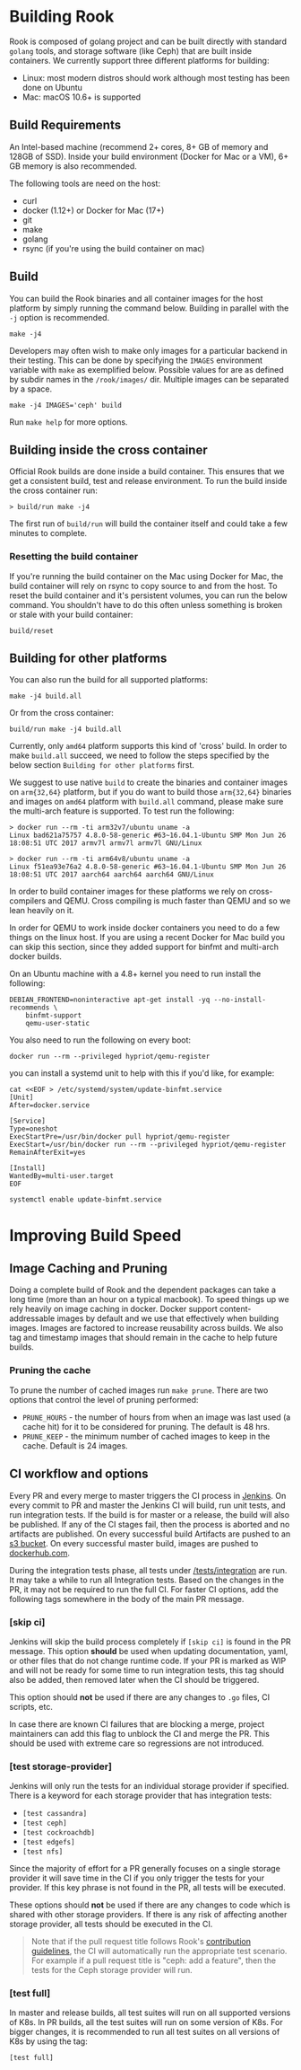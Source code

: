 # Building Rook

Rook is composed of golang project and can be built directly with standard `golang` tools,
and storage software (like Ceph) that are built inside containers. We currently support
three different platforms for building:

  * Linux: most modern distros should work although most testing has been done on Ubuntu
  * Mac: macOS 10.6+ is supported

## Build Requirements

An Intel-based machine (recommend 2+ cores, 8+ GB of memory and 128GB of SSD). Inside your build environment (Docker for Mac or a VM), 6+ GB memory is also recommended.

The following tools are need on the host:
  - curl
  - docker (1.12+) or Docker for Mac (17+)
  - git
  - make
  - golang
  - rsync (if you're using the build container on mac)

## Build

You can build the Rook binaries and all container images for the host platform by simply running the
command below. Building in parallel with the `-j` option is recommended.

```
make -j4
```

Developers may often wish to make only images for a particular backend in their testing. This can
be done by specifying the `IMAGES` environment variable with `make` as exemplified below. Possible
values for are as defined by subdir names in the `/rook/images/` dir. Multiple images can be separated by a space.

```
make -j4 IMAGES='ceph' build
```

Run `make help` for more options.

## Building inside the cross container

Official Rook builds are done inside a build container. This ensures that we get a consistent build, test and release environment. To run the build inside the cross container run:

```
> build/run make -j4
```

The first run of `build/run` will build the container itself and could take a few
minutes to complete.

### Resetting the build container

If you're running the build container on the Mac using Docker for Mac, the build
container will rely on rsync to copy source to and from the host. To reset the build container and it's persistent volumes, you can run the below command. You shouldn't have to do this often unless something is broken or stale with your build container:

```
build/reset
```

## Building for other platforms

You can also run the build for all supported platforms:

```
make -j4 build.all
```

Or from the cross container:

```
build/run make -j4 build.all
```

Currently, only `amd64` platform supports this kind of 'cross' build. In order to make `build.all`
succeed, we need to follow the steps specified by the below section `Building for other platforms`
first.

We suggest to use native `build` to create the binaries and container images on `arm{32,64}`
platform, but if you do want to build those `arm{32,64}` binaries and images on `amd64` platform
with `build.all` command, please make sure the multi-arch feature is supported. To test run the
following:

```
> docker run --rm -ti arm32v7/ubuntu uname -a
Linux bad621a75757 4.8.0-58-generic #63~16.04.1-Ubuntu SMP Mon Jun 26 18:08:51 UTC 2017 armv7l armv7l armv7l GNU/Linux

> docker run --rm -ti arm64v8/ubuntu uname -a
Linux f51ea93e76a2 4.8.0-58-generic #63~16.04.1-Ubuntu SMP Mon Jun 26 18:08:51 UTC 2017 aarch64 aarch64 aarch64 GNU/Linux
```

In order to build container images for these platforms we rely on cross-compilers and QEMU. Cross compiling is much faster than QEMU and so we lean heavily on it.

In order for QEMU to work inside docker containers you need to do a few things on
the linux host. If you are using a recent Docker for Mac build you can skip this section, since they added support for binfmt and multi-arch docker builds.

On an Ubuntu machine with a 4.8+ kernel you need to run install the following:

```
DEBIAN_FRONTEND=noninteractive apt-get install -yq --no-install-recommends \
    binfmt-support
    qemu-user-static
```

You also need to run the following on every boot:

```
docker run --rm --privileged hypriot/qemu-register
```

you can install a systemd unit to help with this if you'd like, for example:

```
cat <<EOF > /etc/systemd/system/update-binfmt.service
[Unit]
After=docker.service

[Service]
Type=oneshot
ExecStartPre=/usr/bin/docker pull hypriot/qemu-register
ExecStart=/usr/bin/docker run --rm --privileged hypriot/qemu-register
RemainAfterExit=yes

[Install]
WantedBy=multi-user.target
EOF

systemctl enable update-binfmt.service
```

# Improving Build Speed

## Image Caching and Pruning

Doing a complete build of Rook and the dependent packages can take a long time (more than an hour on a typical macbook). To speed things up we rely heavily on image caching in docker. Docker support content-addressable images by default and we use that effectively when building images. Images are factored to increase reusability across builds. We also tag and timestamp images that should remain in the cache to help future builds.

### Pruning the cache

To prune the number of cached images run `make prune`. There are two options that control the level of pruning performed:

- `PRUNE_HOURS` - the number of hours from when an image was last used (a cache hit) for it to be considered for pruning. The default is 48 hrs.
- `PRUNE_KEEP` - the minimum number of cached images to keep in the cache. Default is 24 images.

## CI workflow and options

Every PR and every merge to master triggers the CI process in [Jenkins](http://jenkins.rook.io).
On every commit to PR and master the Jenkins CI will build, run unit tests, and run integration tests.
If the build is for master or a release, the build will also be published.
If any of the CI stages fail, then the process is aborted and no artifacts are published.
On every successful build Artifacts are pushed to an [s3 bucket](https://release.rook.io/). On every successful master build,
images are pushed to [dockerhub.com](https://cloud.docker.com/u/rook/repository/list).

During the integration tests phase, all tests under [/tests/integration](/tests/integration) are run.
It may take a while to run all Integration tests. Based on the changes in the PR, it may not be required to run the full CI.
For faster CI options, add the following tags somewhere in the body of the main PR message.

### [skip ci]

Jenkins will skip the build process completely if `[skip ci]` is found in the PR message.
This option **should** be used when updating documentation, yaml, or other files that
do not change runtime code. If your PR is marked as WIP and will not be ready for some time to run integration tests,
this tag should also be added, then removed later when the CI should be triggered.

This option should **not** be used if there are any changes to `.go` files, CI scripts, etc.

In case there are known CI failures that are blocking a merge, project maintainers can add this flag
to unblock the CI and merge the PR. This should be used with extreme care so regressions are not introduced.

### [test storage-provider]

Jenkins will only run the tests for an individual storage provider if specified. There is a keyword for each
storage provider that has integration tests:
- `[test cassandra]`
- `[test ceph]`
- `[test cockroachdb]`
- `[test edgefs]`
- `[test nfs]`

Since the majority of effort for a PR generally focuses on a single storage provider it will save time
in the CI if you only trigger the tests for your provider. If this key phrase is not found in the PR,
all tests will be executed.

These options should **not** be used if there are any changes to code which is shared with other
storage providers. If there is any risk of affecting another storage provider, all tests should
be executed in the CI.

> Note that if the pull request title follows Rook's [contribution guidelines](https://rook.io/docs/rook/master/development-flow.html#commit-structure), the CI will automatically run the appropriate test scenario. For example if a pull request title is "ceph: add a feature", then the tests for the Ceph storage provider will run.

### [test full]

In master and release builds, all test suites will run on all supported versions of K8s.
In PR builds, all the test suites will run on some version of K8s. For bigger changes,
it is recommended to run all test suites on all versions of K8s by using the tag:
```
[test full]
```
